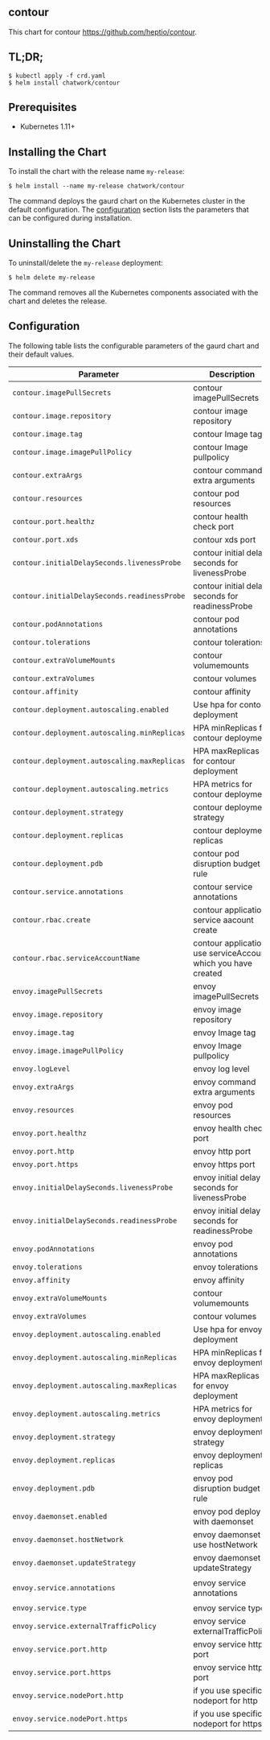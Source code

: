## contour

This chart for contour https://github.com/heptio/contour.

## TL;DR;

```
$ kubectl apply -f crd.yaml
$ helm install chatwork/contour
```

## Prerequisites

* Kubernetes 1.11+

## Installing the Chart

To install the chart with the release name `my-release`:

```
$ helm install --name my-release chatwork/contour
```

The command deploys the gaurd chart on the Kubernetes cluster in the default configuration. The [configuration](https://github.com/chatwork/charts/tree/master/gaurd#configuration) section lists the parameters that can be configured during installation.

## Uninstalling the Chart

To uninstall/delete the `my-release` deployment:

```
$ helm delete my-release
```

The command removes all the Kubernetes components associated with the chart and deletes the release.

## Configuration

The following table lists the configurable parameters of the gaurd chart and their default values.

|  Parameter | Description | Default |
| --- | --- | --- |
|  `contour.imagePullSecrets` | contour imagePullSecrets | `"[]"` |
|  `contour.image.repository` | contour image repository | `"gcr.io/heptio-Image/contour"` |
|  `contour.image.tag` | contour Image tag | `"v0.14.0"` |
|  `contour.image.imagePullPolicy` | contour Image pullpolicy  | `"IfNotPresent"` |
|  `contour.extraArgs` | contour command extra arguments | `"[]"` |
|  `contour.resources` | contour pod resources| `"{}"` |
|  `contour.port.healthz` | contour health check port | `"8000"` |
|  `contour.port.xds` | contour xds port | `"8001"` |
|  `contour.initialDelaySeconds.livenessProbe` | contour initial delay seconds for livenessProbe | `"5"` |
|  `contour.initialDelaySeconds.readinessProbe` | contour initial delay seconds for readinessProbe| `"5"` |
|  `contour.podAnnotations` | contour pod annotations| `"{}"` |
|  `contour.tolerations` | contour tolerations | `"{}"` |
|  `contour.extraVolumeMounts` | contour volumemounts | `"[]"` |
|  `contour.extraVolumes` | contour volumes | `"[]"` |
|  `contour.affinity` | contour affinity| `"{}"` |
|  `contour.deployment.autoscaling.enabled` | Use hpa for contour deployment | `"false"` |
|  `contour.deployment.autoscaling.minReplicas` | HPA minReplicas for contour deployment | `"2"` |
|  `contour.deployment.autoscaling.maxReplicas` | HPA maxReplicas for contour deployment | `"5"` |
|  `contour.deployment.autoscaling.metrics` | HPA metrics for contour deployment | `"[]"` |
|  `contour.deployment.strategy` | contour deployment strategy| `"{}"` |
|  `contour.deployment.replicas` | contour deployment replicas | `"1"` |
|  `contour.deployment.pdb` | contour pod disruption budget rule | `"minAvailable: 1"` |
|  `contour.service.annotations` | contour service annotations | `"{}"` |
|  `contour.rbac.create` | contour application service aacount create | `"true"` |
|  `contour.rbac.serviceAccountName` | contour application use serviceAccount which you have created | `"default"` |
|  `envoy.imagePullSecrets` | envoy imagePullSecrets | `"[]"` |
|  `envoy.image.repository` | envoy image repository | `"docker.io/envoyproxy/envoy"` |
|  `envoy.image.tag` | envoy Image tag | `"v1.11.0"` |
|  `envoy.image.imagePullPolicy` | envoy Image pullpolicy  | `"IfNotPresent"` |
|  `envoy.logLevel` | envoy log level | `"info"` |
|  `envoy.extraArgs` | envoy command extra arguments | `"[]"` |
|  `envoy.resources` | envoy pod resources| `"{}"` |
|  `envoy.port.healthz` | envoy health check port | `"8002"` |
|  `envoy.port.http` | envoy http port | `"8080"` |
|  `envoy.port.https` | envoy https port | `"8443"` |
|  `envoy.initialDelaySeconds.livenessProbe` | envoy initial delay seconds for livenessProbe | `"3"` |
|  `envoy.initialDelaySeconds.readinessProbe` | envoy initial delay seconds for readinessProbe| `"3"` |
|  `envoy.podAnnotations` | envoy pod annotations| `"{}"` |
|  `envoy.tolerations` | envoy tolerations | `"{}"` |
|  `envoy.affinity` | envoy affinity| `"{}"` |
|  `envoy.extraVolumeMounts` | contour volumemounts | `"[]"` |
|  `envoy.extraVolumes` | contour volumes | `"[]"` |
|  `envoy.deployment.autoscaling.enabled` | Use hpa for envoy deployment | `"false"` |
|  `envoy.deployment.autoscaling.minReplicas` | HPA minReplicas for envoy deployment | `"2"` |
|  `envoy.deployment.autoscaling.maxReplicas` | HPA maxReplicas for envoy deployment | `"5"` |
|  `envoy.deployment.autoscaling.metrics` | HPA metrics for envoy deployment | `"[]"` |
|  `envoy.deployment.strategy` | envoy deployment strategy| `"{}"` |
|  `envoy.deployment.replicas` | envoy deployment replicas | `"1"` |
|  `envoy.deployment.pdb` | envoy pod disruption budget rule | `"minAvailable: 1"` |
|  `envoy.daemonset.enabled` | envoy pod deploy with daemonset | `"false"` |
|  `envoy.daemonset.hostNetwork` | envoy daemonset use hostNetwork| `"false"` |
|  `envoy.daemonset.updateStrategy` | envoy daemonset updateStrategy | `"{}"` |
|  `envoy.service.annotations` | envoy service annotations | `"service.beta.kubernetes.io/aws-load-balancer-backend-protocol: tcp"` |
|  `envoy.service.type` | envoy service type | `"LoadBalancer"` |
|  `envoy.service.externalTrafficPolicy` | envoy service externalTrafficPolicy | `"Cluster"` |
|  `envoy.service.port.http` | envoy service http port | `"8080"` |
|  `envoy.service.port.https` | envoy service https port | `"8443"` |
|  `envoy.service.nodePort.http` | if you use specific nodeport for http | `"30000"` |
|  `envoy.service.nodePort.https` | if you use specific nodeport for https | `"30001"` |
